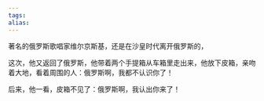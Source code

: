 ```yaml
---
tags: 
alias:
---
```

著名的俄罗斯歌唱家维尔京斯基，还是在沙皇时代离开俄罗斯的，

这次，他又返回了俄罗斯，他带着两个手提箱从车箱里走出来，他放下皮箱，亲吻着大地，看着周围的人：俄罗斯啊，我都不认识你了！

后来，他一看，皮箱不见了：俄罗斯啊，我认出你来了！ 